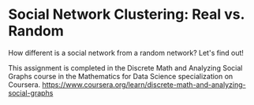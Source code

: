 # Social Network Clustering: Real vs. Random

How different is a social network from a random network? Let's find out!

This assignment is completed in the Discrete Math and Analyzing Social Graphs course in the Mathematics for Data Science specialization on Coursera.
https://www.coursera.org/learn/discrete-math-and-analyzing-social-graphs
